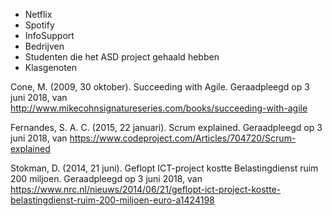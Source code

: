 - Netflix
- Spotify
- InfoSupport
- Bedrijven
- Studenten die het ASD project gehaald hebben
- Klasgenoten

Cone, M. (2009, 30 oktober). Succeeding with Agile. Geraadpleegd op 3 juni 2018, van http://www.mikecohnsignatureseries.com/books/succeeding-with-agile

Fernandes, S. A. C. (2015, 22 januari). Scrum explained. Geraadpleegd op 3 juni 2018, van https://www.codeproject.com/Articles/704720/Scrum-explained

Stokman, D. (2014, 21 juni). Geflopt ICT-project kostte Belastingdienst ruim 200 miljoen. Geraadpleegd op 3 juni 2018, van https://www.nrc.nl/nieuws/2014/06/21/geflopt-ict-project-kostte-belastingdienst-ruim-200-miljoen-euro-a1424198